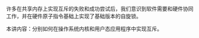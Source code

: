 

许多在共享内存上实现互斥的失败和成功尝试后，我们意识到软件需要和硬件协同工作，并在硬件原子指令基础上实现了基础版本的自旋锁。

本讲内容：分别如何在操作系统内核和用户态应用程序中实现互斥。




